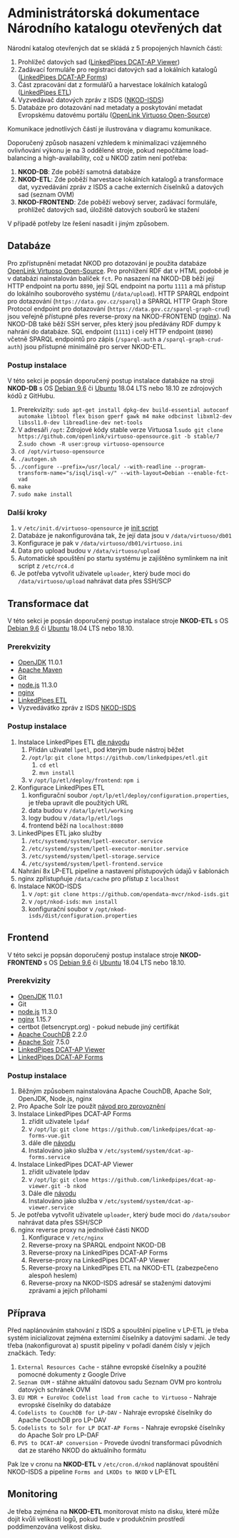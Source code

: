 # Administrátorská dokumentace Národního katalogu otevřených dat
Národní katalog otevřených dat se skládá z 5 propojených hlavních částí:
1. Prohlížeč datových sad ([LinkedPipes DCAT-AP Viewer](https://github.com/linkedpipes/dcat-ap-viewer))
2. Zadávací formuláře pro registraci datových sad a lokálních katalogů ([LinkedPipes DCAT-AP Forms](https://github.com/linkedpipes/dcat-ap-forms-vue))
3. Část zpracování dat z formulářů a harvestace lokálních katalogů ([LinkedPipes ETL](https://etl.linkedpipes.com/))
4. Vyzvedávač datových zpráv z ISDS ([NKOD-ISDS](https://github.com/opendata-mvcr/nkod-isds))
5. Databáze pro dotazování nad metadaty a poskytování metadat Evropskému datovému portálu ([OpenLink Virtuoso Open-Source](https://github.com/openlink/virtuoso-opensource))

Komunikace jednotlivých částí je ilustrována v diagramu komunikace.

Doporučený způsob nasazení vzhledem k minimalizaci vzájemného ovlivňování výkonu je na 3 oddělené stroje, pokud nepočítáme load-balancing a high-availability, což u NKOD zatím není potřeba:
1. **NKOD-DB**: Zde poběží samotná databáze
2. **NKOD-ETL**: Zde poběží harvestace lokálních katalogů a transformace dat, vyzvedávání zpráv z ISDS a cache externích číselníků a datových sad (seznam OVM)
3. **NKOD-FRONTEND**: Zde poběží webový server, zadávací formuláře, prohlížeč datových sad, úložiště datových souborů ke stažení

V případě potřeby lze řešení nasadit i jiným způsobem.

## Databáze
Pro zpřístupnění metadat NKOD pro dotazování je použita databáze [OpenLink Virtuoso Open-Source](https://github.com/openlink/virtuoso-opensource).
Pro prohlížení RDF dat v HTML podobě je v databázi nainstalován balíček `fct`.
Po nasazení na NKOD-DB běží její HTTP endpoint na portu `8890`, její SQL endpoint na portu `1111` a má přístup do lokálního souborového systému (`/data/upload`).
HTTP SPARQL endpoint pro dotazování (`https://data.gov.cz/sparql`) a SPARQL HTTP Graph Store Protocol endpoint pro dotazování (`https://data.gov.cz/sparql-graph-crud`) jsou veřejně přístupné přes reverse-proxy na NKOD-FRONTEND ([nginx](http://nginx.org/)).
Na NKOD-DB také běží SSH server, přes který jsou předávány RDF dumpy k nahrání do databáze.
SQL endpoint (`1111`) i celý HTTP endpoint (`8890`) včetně SPARQL endpointů pro zápis (`/sparql-auth` a `/sparql-graph-crud-auth`) jsou přístupné minimálně pro server NKOD-ETL.

### Postup instalace
V této sekci je popsán doporučený postup instalace databáze na stroji **NKOD-DB** s OS [Debian 9.6](https://www.debian.org/) či [Ubuntu](https://www.ubuntu.com/) 18.04 LTS nebo 18.10 ze zdrojových kódů z GitHubu.

1. Prerekvizity: `sudo apt-get install dpkg-dev build-essential autoconf automake libtool flex bison gperf gawk m4 make odbcinst libxml2-dev libssl1.0-dev libreadline-dev net-tools`
2. V adresáři `/opt`: Zdrojové kódy stable verze Virtuosa 
   1.`sudo git clone https://github.com/openlink/virtuoso-opensource.git -b stable/7`
   2.`sudo chown -R user:group virtuoso-opensource`
3. `cd /opt/virtuoso-opensource`
4. `./autogen.sh`
5. `./configure --prefix=/usr/local/ --with-readline --program-transform-name="s/isql/isql-v/" --with-layout=Debian --enable-fct-vad`
6. `make`
7. `sudo make install`

### Další kroky
1. v `/etc/init.d/virtuoso-opensource` je [init script](https://github.com/openlink/virtuoso-opensource/blob/develop/7/debian/virtuoso-opensource-7.init)
2. Databáze je nakonfigurována tak, že její data jsou v `/data/virtuoso/db01`
3. Konfigurace je pak v `/data/virtuoso/db01/virtuoso.ini`
4. Data pro upload budou v `/data/virtuoso/upload`
5. Automatické spouštění po startu systému je zajištěno symlinkem na init script z `/etc/rc4.d`
6. Je potřeba vytvořit uživatele `uploader`, který bude moci do `/data/virtuoso/upload` nahrávat data přes SSH/SCP

##  Transformace dat
V této sekci je popsán doporučený postup instalace stroje **NKOD-ETL** s OS [Debian 9.6](https://www.debian.org/) či [Ubuntu](https://www.ubuntu.com/) 18.04 LTS nebo 18.10.

### Prerekvizity
- [OpenJDK](http://jdk.java.net/11/) 11.0.1
- [Apache Maven](https://maven.apache.org/)
- Git
- [node.js](https://nodejs.org) 11.3.0
- [nginx](http://nginx.org/)
- [LinkedPipes ETL](https://etl.linkedpipes.com/)
- Vyzvedávátko zpráv z ISDS [NKOD-ISDS](https://github.com/opendata-mvcr/nkod-isds)

### Postup instalace
1. Instalace LinkedPipes ETL [dle návodu](https://etl.linkedpipes.com/installation/)
   1. Přidán uživatel `lpetl`, pod kterým bude nástroj běžet
   2. `/opt/lp`: `git clone https://github.com/linkedpipes/etl.git`
      1. `cd etl`
      2. `mvn install`
    3. v `/opt/lp/etl/deploy/frontend`: `npm i`
2. Konfigurace LinkedPipes ETL
   1. konfigurační soubor `/opt/lp/etl/deploy/configuration.properties`, je třeba upravit dle použitých URL
   2. data budou v `/data/lp/etl/working`
   3. logy budou v `/data/lp/etl/logs`
   4. frontend běží na `localhost:8080`
3. LinkedPipes ETL jako služby
   1. `/etc/systemd/system/lpetl-executor.service`
   2. `/etc/systemd/system/lpetl-executor-monitor.service`
   3. `/etc/systemd/system/lpetl-storage.service`
   4. `/etc/systemd/system/lpetl-frontend.service`
4. Nahrání 8x LP-ETL pipeline a nastavení přístupových údajů v šablonách
5. nginx zpřístupňuje `/data/cache` pro přístup z `localhost`
6. Instalace NKOD-ISDS
   1. v `/opt`: `git clone https://github.com/opendata-mvcr/nkod-isds.git`
   2. v `/opt/nkod-isds`: `mvn install`
   3. konfigurační soubor v `/opt/nkod-isds/dist/configuration.properties`

##  Frontend
V této sekci je popsán doporučený postup instalace stroje **NKOD-FRONTEND** s OS [Debian 9.6](https://www.debian.org/) či [Ubuntu](https://www.ubuntu.com/) 18.04 LTS nebo 18.10.

### Prerekvizity
- [OpenJDK](http://jdk.java.net/11/) 11.0.1
- Git
- [node.js](https://nodejs.org) 11.3.0
- [nginx](http://nginx.org/) 1.15.7
- certbot (letsencrypt.org) - pokud nebude jiný certifikát
- [Apache CouchDB](https://couchdb.apache.org/) 2.2.0
- [Apache Solr](http://lucene.apache.org/solr/) 7.5.0
- [LinkedPipes DCAT-AP Viewer](https://github.com/linkedpipes/dcat-ap-viewer)
- [LinkedPipes DCAT-AP Forms](https://github.com/linkedpipes/dcat-ap-forms-vue)

### Postup instalace
1. Běžným způsobem nainstalována Apache CouchDB, Apache Solr, OpenJDK, Node.js, nginx
2. Pro Apache Solr lze použít [návod pro zprovoznění](https://lucene.apache.org/solr/guide/7_5/taking-solr-to-production.html)
3. Instalace LinkedPipes DCAT-AP Forms
   1. zřídit uživatele `lpdaf`
   2. v `/opt/lp`: `git clone https://github.com/linkedpipes/dcat-ap-forms-vue.git`
   3. dále dle [návodu](https://github.com/linkedpipes/dcat-ap-forms-vue)
   4. Instalováno jako služba v `/etc/systemd/system/dcat-ap-forms.service`
4. Instalace LinkedPipes DCAT-AP Viewer
   1. zřídit uživatele lpdav
   2. v `/opt/lp`: `git clone https://github.com/linkedpipes/dcat-ap-viewer.git -b nkod`
   3. Dále dle [návodu](https://github.com/linkedpipes/dcat-ap-viewer)
   4. Instalováno jako služba v `/etc/systemd/system/dcat-ap-viewer.service`
5. Je potřeba vytvořit uživatele `uploader`, který bude moci do `/data/soubor` nahrávat data přes SSH/SCP
6. nginx reverse proxy na jednolivé části NKOD
   1. Konfigurace v `/etc/nginx`
   2. Reverse-proxy na SPARQL endpoint NKOD-DB
   3. Reverse-proxy na LinkedPipes DCAT-AP Forms
   4. Reverse-proxy na LinkedPipes DCAT-AP Viewer
   5. Reverse-proxy na LinkedPipes ETL na NKOD-ETL (zabezpečeno alespoň heslem)
   6. Reverse-proxy na NKOD-ISDS adresář se staženými datovými zprávami a jejich přílohami

## Příprava
Před naplánováním stahování z ISDS a spouštění pipeline v LP-ETL je třeba systém inicializovat zejména externími číselníky a datovými sadami. Je tedy třeba (nakonfigurovat a) spustit pipeliny v pořadí daném čísly v jejich značkách. Tedy:
1. `External Resources Cache` - stáhne evropské číselníky a použité pomocné dokumenty z Google Drive
2. `Seznam OVM` - stáhne aktuální datovou sadu Seznam OVM pro kontrolu datových schránek OVM
3. `EU MDR + EuroVoc Codelist load from cache to Virtuoso` - Nahraje evropské číselníky do databáze
4. `Codelists to CouchDB for LP-DAV` - Nahraje evropské číselníky do Apache CouchDB pro LP-DAV
5. `Codelists to Solr for LP DCAT-AP Forms` - Nahraje evropské číselníky do Apache Solr pro LP-DAF
6. `PVS to DCAT-AP conversion` - Provede úvodní transformaci původních dat ze starého NKOD do aktuálního formátu
 
Pak lze v cronu na **NKOD-ETL** v `/etc/cron.d/nkod` naplánovat spouštění NKOD-ISDS a pipeline `Forms and LKODs to NKOD` v LP-ETL

## Monitoring
Je třeba zejména na **NKOD-ETL** monitorovat místo na disku, které může dojít kvůli velikosti logů, pokud bude v produkčním prostředí poddimenzována velikost disku.